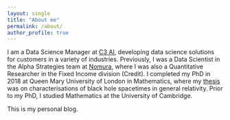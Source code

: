 ```yaml
---
layout: single
title: "About me"
permalink: /about/
author_profile: true
---
```


I am a Data Science Manager at [C3 AI](https://c3.ai/), developing data science 
solutions for customers in a variety of industries. Previously, I was a Data 
Scientist in the Alpha Strategies team at [Nomura](https://www.nomura.com/), 
where I was also a Quantitative Researcher in the Fixed Income division (Credit). I 
completed my PhD in 2018 at Queen Mary University of London in Mathematics,
 where my [thesis](https://mjc239.github.io/assets/PhDThesis.pdf) was on 
 characterisations of black hole spacetimes in general relativity. Prior to my 
 PhD, I studied Mathematics at the University of Cambridge.
 
This is my personal blog.